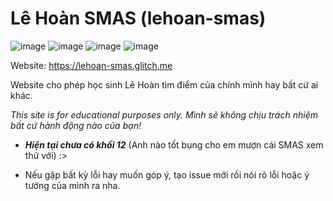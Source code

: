 # Lê Hoàn SMAS (lehoan-smas)

![image](https://user-images.githubusercontent.com/68330291/112575562-2030ca00-8e23-11eb-9781-7b6c4cf4a16d.png)
![image](https://user-images.githubusercontent.com/68330291/112575910-d1376480-8e23-11eb-8616-54139981533c.png)
![image](https://user-images.githubusercontent.com/68330291/112575997-fa57f500-8e23-11eb-8c23-68892f0779ff.png)
![image](https://user-images.githubusercontent.com/68330291/112741650-c579a880-8fb1-11eb-8e53-134f774beba4.png)

Website: https://lehoan-smas.glitch.me

Website cho phép học sinh Lê Hoàn tìm điểm của chính mình hay bất cứ ai khác.

_This site is for educational purposes only. Mình sẽ không chịu trách nhiệm bất cứ hành động nào của bạn!_

- _**Hiện tại chưa có khối 12**_ (Anh nào tốt bụng cho em mượn cái SMAS xem thử với) :>

- Nếu gặp bất kỳ lỗi hay muốn góp ý, tạo issue mới rồi nói rõ lỗi hoặc ý tưởng của mình ra nha.
